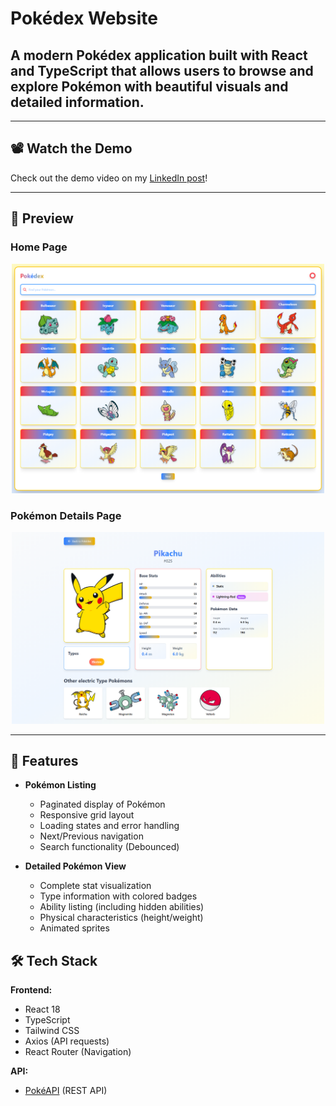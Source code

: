 # Pokédex Website

## A modern Pokédex application built with React and TypeScript that allows users to browse and explore Pokémon with beautiful visuals and detailed information.

---

## 📽️ Watch the Demo

Check out the demo video on my [LinkedIn post](https://www.linkedin.com/feed/update/urn:li:activity:7354376652681834496/)!

---

## 📸 Preview

### Home Page

<div align="center">
  <img src="./public/SS_1.png" width="500" alt="Home Page"/> 
</div>

### Pokémon Details Page

<div align="center">
  <img src="./public/SS_2.png" width="500" alt="Details Page"/> 
</div>

---

## 🚀 Features

- **Pokémon Listing**

  - Paginated display of Pokémon
  - Responsive grid layout
  - Loading states and error handling
  - Next/Previous navigation
  - Search functionality (Debounced)

- **Detailed Pokémon View**
  - Complete stat visualization
  - Type information with colored badges
  - Ability listing (including hidden abilities)
  - Physical characteristics (height/weight)
  - Animated sprites

## 🛠 Tech Stack

**Frontend:**

- React 18
- TypeScript
- Tailwind CSS
- Axios (API requests)
- React Router (Navigation)

**API:**

- [PokéAPI](https://pokeapi.co/) (REST API)
